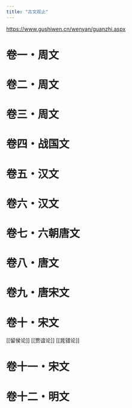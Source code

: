 ```yaml
---
title: "古文观止"
---
```


https://www.gushiwen.cn/wenyan/guanzhi.aspx

# 卷一・周文

# 卷二・周文

# 卷三・周文

# 卷四・战国文

# 卷五・汉文

# 卷六・汉文

# 卷七・六朝唐文

# 卷八・唐文

# 卷九・唐宋文

# 卷十・宋文

[[留侯论]]
[[贾谊论]]
[[晁错论]]

# 卷十一・宋文

# 卷十二・明文
